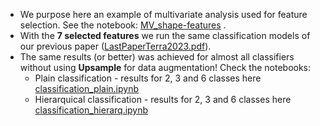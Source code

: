    * We purpose here an example of multivariate analysis used for feature selection. See the notebook: [MV_shape-features](https://github.com/danielaterra/shape-features/blob/main/statistical_analysis_for_feature_selection/MV_shapeFeatures_without_FD.ipynb) .  
   * With the **7 selected features** we run the same classification models of our previous paper ([LastPaperTerra2023.pdf](https://github.com/danielaterra/shape-features/files/15493240/LastPaperTerra2023.pdf)).
   * The same results (or better) was achieved for almost all classifiers without using **Upsample** for data augmentation! Check the notebooks:
     - Plain classification - results for 2, 3 and 6 classes  here  [classification_plain.ipynb](https://github.com/danielaterra/shape-features/blob/main/statistical_analysis_for_feature_selection/classification_plain.ipynb)
     - Hierarquical classification - results for 2, 3 and 6 classes here [classification_hierarq.ipynb](https://github.com/danielaterra/shape-features/blob/main/statistical_analysis_for_feature_selection/classification_hierarq.ipynb)
